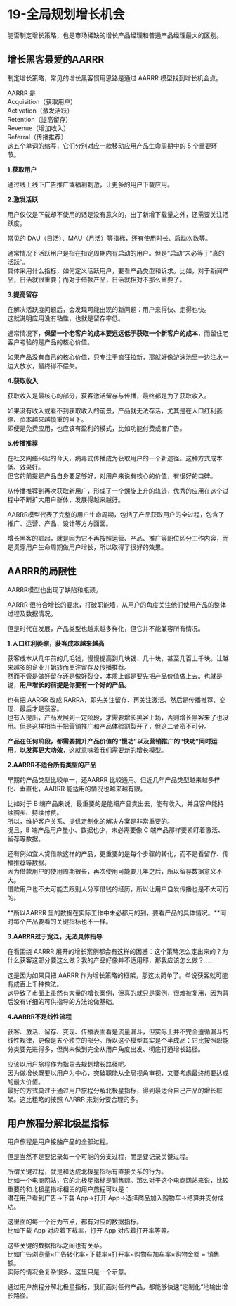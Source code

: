 # 19-全局规划增长机会

能否制定增长策略，也是市场稀缺的增长产品经理和普通产品经理最大的区别。

## 增长黑客最爱的AARRR

制定增长策略，常见的增长黑客惯用思路是通过 AARRR 模型找到增长机会点。

AARRR 是  
Acquisition（获取用户）  
Activation（激发活跃）  
Retention（提高留存）  
Revenue（增加收入）  
Referral（传播推荐）  
这五个单词的缩写，它们分别对应一款移动应用产品生命周期中的 5 个重要环节。

**1.获取用户**

通过线上线下广告推广或福利刺激，让更多的用户下载应用。

**2.激发活跃**

用户仅仅是下载却不使用的话是没有意义的，出了新增下载量之外，还需要关注活跃度。

常见的 DAU（日活）、MAU（月活）等指标，还有使用时长、启动次数等。

通常情况下活跃用户是指在指定周期内有启动的用户。但是“启动”未必等于“真的活跃”。  
具体采用什么指标，如何定义活跃用户，要看产品类型和诉求。比如，对于新闻产品，日活就很重要；而对于借款产品，日活就相对不那么重要了。

**3.提高留存**

在解决活跃度问题后，会发现可能出现的新问题：用户来得快、走得也快。  
这就说明应用没有粘性，也就是留存率低。

通常情况下，**保留一个老客户的成本要远远低于获取一个新客户的成本**，而留住老客户考验的是产品的核心价值。

如果产品没有自己的核心价值，只专注于疯狂拉新，那就好像游泳池里一边注水一边大放水，最终得不偿失。

**4.获取收入**

获取收入是最核心的部分，获客激活留存与传播，最终都是为了获取收入。

如果没有收入或看不到获取收入的前景，产品就无法存活，尤其是在人口红利萎缩、资本越来越慎重的当下。  
即便是免费应用，也应该有盈利的模式，比如功能付费或者广告。

**5.传播推荐**

在社交网络兴起的今天，病毒式传播成为获取用户的一个新途径。这种方式成本低、效果好。  
但它的前提是产品自身要足够好，对用户来说有核心的价值，有很好的口碑。

从传播推荐到再次获取新用户，形成了一个螺旋上升的轨迹，优秀的应用在这个过程中不断扩大用户群体，发展得越来越好。

AARRR模型代表了完整的用户生命周期，包括了产品获取用户的全过程，包含了推广、运营、产品、设计等方方面面。

增长黑客的崛起，就是因为它不再按照运营、产品、推广等职位区分工作内容，而是贯穿用户生命周期做用户增长，所以取得了很好的效果。

## 	AARRR的局限性

AARRR模型也出现了缺陷和瓶颈。

AARRR 很符合增长的要求，打破职能墙，从用户的角度关注他们使用产品的整体过程及数据情况。

但是时代在发展，产品类型也越来越多样化，但它并不能兼容所有情况。

**1.人口红利萎缩，获客成本越来越高**

获客成本从几年前的几毛钱，慢慢提高到几块钱、几十块，甚至几百上千块。让越来越多的企业开始转而关注留存及传播推荐。  
然而不管是做好留存还是做好裂变，本质上都是要先把产品价值做上去。也就是说，**用户增长的前提是你要有一个好的产品。**

也有把 AARRR 改成 RARRA，即先关注留存、再关注激活、然后是传播推荐、变现、最后才是获客。  
也有人提出，产品发展到一定阶段，才需要增长黑客上场，否则增长黑客来了也没用。但是这样相当于把营销推广和产品体验割裂开了，但这二者密不可分。

**产品在任何阶段，都需要提升产品价值的“慢功”以及营销推广的“快功”同时运用，以发挥更大功效**，这就意味着我们需要新的增长模型。

**2.AARRR不适合所有类型的产品**

早期的产品类型比较单一，还AARRR 比较通用。但近几年产品类型越来越多样化、垂直化，AARRR 能适用的情况也越来越有限。

比如对于 B 端产品来说，最重要的是能把产品卖出去，能有收入，并且客户能持续购买、持续付费。  
所以，维护客户关系、提供定制化的解决方案是非常重要的。  
况且，B 端产品用户量小、数据也少，未必需要像 C 端产品那样要紧盯着激活、留存等数据。

还有例如宜人贷借款这样的产品，更重要的是每个步骤的转化，而不是看留存、传播推荐等数据。  
因为借款用户的使用周期很长，再次使用可能要几年之后，所以留存数据意义不大。  
借款用户也不太可能去跟别人分享借钱的经历，所以让用户自发传播也是不太可行的。

**所以AARRR 里的数据在实际工作中未必都用的到，要看产品的具体情况。**同时每个产品要看的关键指标也不一样。

**3.AARRR过于宽泛，无法具体指导**

在看围绕 AARRR 展开的增长案例都会有这样的困惑：这个策略怎么定出来的？为什么获客这部分要这么做？我的产品好像并不适用耶，那我应该怎么做？……

这是因为如果只把 AARRR 作为增长策略的框架，那这太简单了。单说获客就可能有成百上千种做法。  
这导致了市面上虽然有大量的增长案例，但真的就只是案例，很难被复用，因为背后没有详细的可供指导的方法论做基础。

**4.AARRR不是线性流程**

获客、激活、留存、变现、传播表面看是流量漏斗，但实际上并不完全遵循漏斗的线性规律，更像是五个独立的部分。所以这个模型其实是个半成品：它比按照职能分类要先进得多，但尚未做到完全从用户角度出发、彻底打通增长路径。

应该以用户旅程作为指导去规划增长路径呢。  
因为做增长既要以用户为中心，突破职能从全局视角审视，又要考虑最终想要达成的最大价值。  
最好的方式莫过于通过用户旅程分解北极星指标，得到最适合自己产品的增长框架。这比粗略的按照 AARRR 来划分要合理的多。

## 用户旅程分解北极星指标

用户旅程是用户接触产品的全部过程。

但是当然不是要记录每一个可能的分支过程，而是要记录关键过程。

所谓关键过程，就是和达成北极星指标有直接关系的行为。  
比如一个电商网站，它的北极星指标是销售额。那么对于这个电商网站来说，比较重要的和北极星指标相关的用户旅程可以是：  
潜在用户看到广告→下载 App→打开 App→选择商品加入购物车→结算并支付成功。

这里面的每一个行为节点，都有对应的数据指标。  
比如下载 App 对应着下载率，打开 App 对应着打开率等等。

这些关键的数据指标之间也有关系。  
比如广告浏览量×广告转化率×下载率×打开率×购物车加车率×购物金额 = 销售额。  
实际的情况会复杂很多。这里只是一个示意。

通过用户旅程分解北极星指标，我们面对任何产品，都能够快速“定制化”地输出增长路径。
